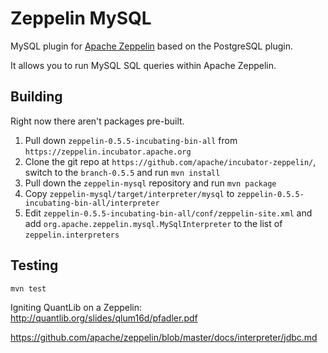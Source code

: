 # Zeppelin MySQL

MySQL plugin for [Apache Zeppelin](https://zeppelin.incubator.apache.org) based on the PostgreSQL plugin.

It allows you to run MySQL SQL queries within Apache Zeppelin.

## Building

Right now there aren't packages pre-built.

1. Pull down `zeppelin-0.5.5-incubating-bin-all` from `https://zeppelin.incubator.apache.org`
2. Clone the git repo at `https://github.com/apache/incubator-zeppelin/`, switch to the `branch-0.5.5` and run `mvn install`
3. Pull down the `zeppelin-mysql` repository and run `mvn package`
4. Copy `zeppelin-mysql/target/interpreter/mysql` to `zeppelin-0.5.5-incubating-bin-all/interpreter`
5. Edit `zeppelin-0.5.5-incubating-bin-all/conf/zeppelin-site.xml` and add `org.apache.zeppelin.mysql.MySqlInterpreter` to the list of `zeppelin.interpreters`

## Testing

`mvn test`

Igniting QuantLib on a Zeppelin: 
http://quantlib.org/slides/qlum16d/pfadler.pdf

https://github.com/apache/zeppelin/blob/master/docs/interpreter/jdbc.md
